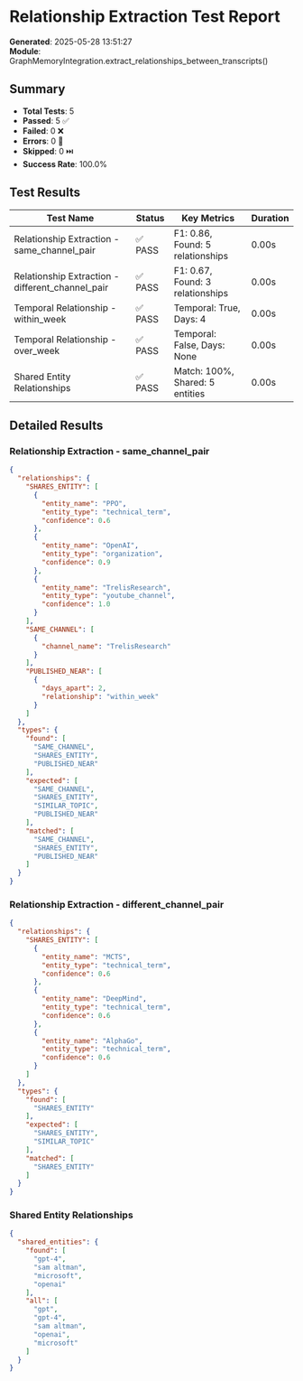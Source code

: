 # Relationship Extraction Test Report

**Generated**: 2025-05-28 13:51:27  
**Module**: GraphMemoryIntegration.extract_relationships_between_transcripts()

## Summary

- **Total Tests**: 5
- **Passed**: 5 ✅
- **Failed**: 0 ❌
- **Errors**: 0 🚫
- **Skipped**: 0 ⏭️
- **Success Rate**: 100.0%

## Test Results

| Test Name | Status | Key Metrics | Duration |
|-----------|--------|-------------|----------|
| Relationship Extraction - same_channel_pair | ✅ PASS | F1: 0.86, Found: 5 relationships | 0.00s |
| Relationship Extraction - different_channel_pair | ✅ PASS | F1: 0.67, Found: 3 relationships | 0.00s |
| Temporal Relationship - within_week | ✅ PASS | Temporal: True, Days: 4 | 0.00s |
| Temporal Relationship - over_week | ✅ PASS | Temporal: False, Days: None | 0.00s |
| Shared Entity Relationships | ✅ PASS | Match: 100%, Shared: 5 entities | 0.00s |

## Detailed Results

### Relationship Extraction - same_channel_pair
```json
{
  "relationships": {
    "SHARES_ENTITY": [
      {
        "entity_name": "PPO",
        "entity_type": "technical_term",
        "confidence": 0.6
      },
      {
        "entity_name": "OpenAI",
        "entity_type": "organization",
        "confidence": 0.9
      },
      {
        "entity_name": "TrelisResearch",
        "entity_type": "youtube_channel",
        "confidence": 1.0
      }
    ],
    "SAME_CHANNEL": [
      {
        "channel_name": "TrelisResearch"
      }
    ],
    "PUBLISHED_NEAR": [
      {
        "days_apart": 2,
        "relationship": "within_week"
      }
    ]
  },
  "types": {
    "found": [
      "SAME_CHANNEL",
      "SHARES_ENTITY",
      "PUBLISHED_NEAR"
    ],
    "expected": [
      "SAME_CHANNEL",
      "SHARES_ENTITY",
      "SIMILAR_TOPIC",
      "PUBLISHED_NEAR"
    ],
    "matched": [
      "SAME_CHANNEL",
      "SHARES_ENTITY",
      "PUBLISHED_NEAR"
    ]
  }
}
```

### Relationship Extraction - different_channel_pair
```json
{
  "relationships": {
    "SHARES_ENTITY": [
      {
        "entity_name": "MCTS",
        "entity_type": "technical_term",
        "confidence": 0.6
      },
      {
        "entity_name": "DeepMind",
        "entity_type": "technical_term",
        "confidence": 0.6
      },
      {
        "entity_name": "AlphaGo",
        "entity_type": "technical_term",
        "confidence": 0.6
      }
    ]
  },
  "types": {
    "found": [
      "SHARES_ENTITY"
    ],
    "expected": [
      "SHARES_ENTITY",
      "SIMILAR_TOPIC"
    ],
    "matched": [
      "SHARES_ENTITY"
    ]
  }
}
```

### Shared Entity Relationships
```json
{
  "shared_entities": {
    "found": [
      "gpt-4",
      "sam altman",
      "microsoft",
      "openai"
    ],
    "all": [
      "gpt",
      "gpt-4",
      "sam altman",
      "openai",
      "microsoft"
    ]
  }
}
```

